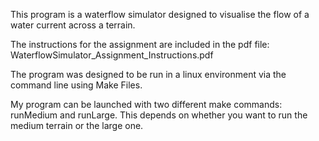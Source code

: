 This program is a waterflow simulator designed to visualise the flow of a water current across a terrain.

The instructions for the assignment are included in the pdf file: WaterflowSimulator_Assignment_Instructions.pdf

The program was designed to be run in a linux environment via the command line using Make Files.

My program can be launched with two different make commands: runMedium and
runLarge. This depends on whether you want to run the medium terrain or the
large one.
